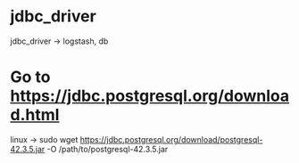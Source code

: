 # jdbc_driver
jdbc_driver -> logstash, db

# Go to https://jdbc.postgresql.org/download.html
linux -> sudo wget https://jdbc.postgresql.org/download/postgresql-42.3.5.jar -O /path/to/postgresql-42.3.5.jar
